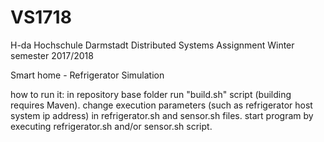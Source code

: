 # VS1718


H-da Hochschule Darmstadt
Distributed Systems Assignment 
Winter semester 2017/2018

Smart home - Refrigerator Simulation


how to run it:
in repository base folder run "build.sh" script (building requires Maven).
change execution parameters (such as refrigerator host system ip address) in refrigerator.sh and sensor.sh files.
start program by executing refrigerator.sh and/or sensor.sh script.
